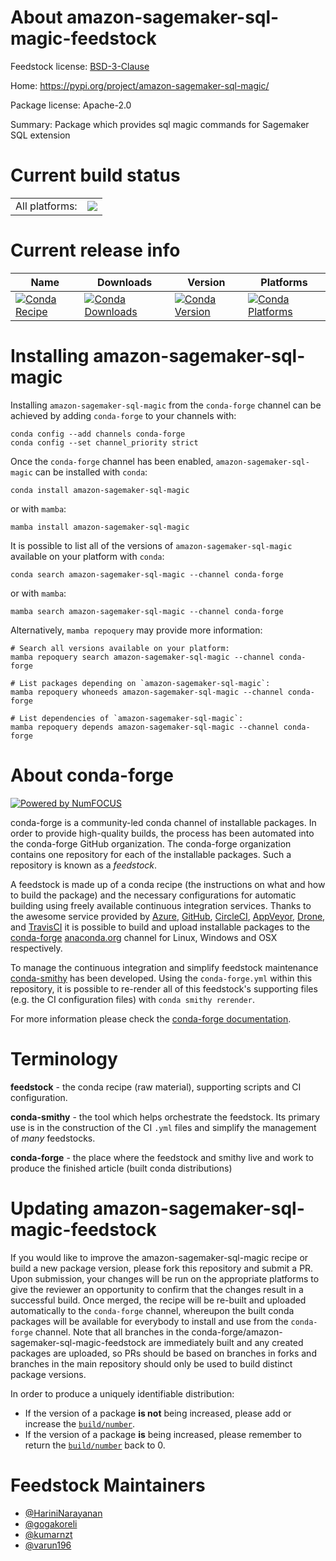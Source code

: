 About amazon-sagemaker-sql-magic-feedstock
==========================================

Feedstock license: [BSD-3-Clause](https://github.com/conda-forge/amazon-sagemaker-sql-magic-feedstock/blob/main/LICENSE.txt)

Home: https://pypi.org/project/amazon-sagemaker-sql-magic/

Package license: Apache-2.0

Summary: Package which provides sql magic commands for Sagemaker SQL extension

Current build status
====================


<table><tr><td>All platforms:</td>
    <td>
      <a href="https://dev.azure.com/conda-forge/feedstock-builds/_build/latest?definitionId=21750&branchName=main">
        <img src="https://dev.azure.com/conda-forge/feedstock-builds/_apis/build/status/amazon-sagemaker-sql-magic-feedstock?branchName=main">
      </a>
    </td>
  </tr>
</table>

Current release info
====================

| Name | Downloads | Version | Platforms |
| --- | --- | --- | --- |
| [![Conda Recipe](https://img.shields.io/badge/recipe-amazon--sagemaker--sql--magic-green.svg)](https://anaconda.org/conda-forge/amazon-sagemaker-sql-magic) | [![Conda Downloads](https://img.shields.io/conda/dn/conda-forge/amazon-sagemaker-sql-magic.svg)](https://anaconda.org/conda-forge/amazon-sagemaker-sql-magic) | [![Conda Version](https://img.shields.io/conda/vn/conda-forge/amazon-sagemaker-sql-magic.svg)](https://anaconda.org/conda-forge/amazon-sagemaker-sql-magic) | [![Conda Platforms](https://img.shields.io/conda/pn/conda-forge/amazon-sagemaker-sql-magic.svg)](https://anaconda.org/conda-forge/amazon-sagemaker-sql-magic) |

Installing amazon-sagemaker-sql-magic
=====================================

Installing `amazon-sagemaker-sql-magic` from the `conda-forge` channel can be achieved by adding `conda-forge` to your channels with:

```
conda config --add channels conda-forge
conda config --set channel_priority strict
```

Once the `conda-forge` channel has been enabled, `amazon-sagemaker-sql-magic` can be installed with `conda`:

```
conda install amazon-sagemaker-sql-magic
```

or with `mamba`:

```
mamba install amazon-sagemaker-sql-magic
```

It is possible to list all of the versions of `amazon-sagemaker-sql-magic` available on your platform with `conda`:

```
conda search amazon-sagemaker-sql-magic --channel conda-forge
```

or with `mamba`:

```
mamba search amazon-sagemaker-sql-magic --channel conda-forge
```

Alternatively, `mamba repoquery` may provide more information:

```
# Search all versions available on your platform:
mamba repoquery search amazon-sagemaker-sql-magic --channel conda-forge

# List packages depending on `amazon-sagemaker-sql-magic`:
mamba repoquery whoneeds amazon-sagemaker-sql-magic --channel conda-forge

# List dependencies of `amazon-sagemaker-sql-magic`:
mamba repoquery depends amazon-sagemaker-sql-magic --channel conda-forge
```


About conda-forge
=================

[![Powered by
NumFOCUS](https://img.shields.io/badge/powered%20by-NumFOCUS-orange.svg?style=flat&colorA=E1523D&colorB=007D8A)](https://numfocus.org)

conda-forge is a community-led conda channel of installable packages.
In order to provide high-quality builds, the process has been automated into the
conda-forge GitHub organization. The conda-forge organization contains one repository
for each of the installable packages. Such a repository is known as a *feedstock*.

A feedstock is made up of a conda recipe (the instructions on what and how to build
the package) and the necessary configurations for automatic building using freely
available continuous integration services. Thanks to the awesome service provided by
[Azure](https://azure.microsoft.com/en-us/services/devops/), [GitHub](https://github.com/),
[CircleCI](https://circleci.com/), [AppVeyor](https://www.appveyor.com/),
[Drone](https://cloud.drone.io/welcome), and [TravisCI](https://travis-ci.com/)
it is possible to build and upload installable packages to the
[conda-forge](https://anaconda.org/conda-forge) [anaconda.org](https://anaconda.org/)
channel for Linux, Windows and OSX respectively.

To manage the continuous integration and simplify feedstock maintenance
[conda-smithy](https://github.com/conda-forge/conda-smithy) has been developed.
Using the ``conda-forge.yml`` within this repository, it is possible to re-render all of
this feedstock's supporting files (e.g. the CI configuration files) with ``conda smithy rerender``.

For more information please check the [conda-forge documentation](https://conda-forge.org/docs/).

Terminology
===========

**feedstock** - the conda recipe (raw material), supporting scripts and CI configuration.

**conda-smithy** - the tool which helps orchestrate the feedstock.
                   Its primary use is in the construction of the CI ``.yml`` files
                   and simplify the management of *many* feedstocks.

**conda-forge** - the place where the feedstock and smithy live and work to
                  produce the finished article (built conda distributions)


Updating amazon-sagemaker-sql-magic-feedstock
=============================================

If you would like to improve the amazon-sagemaker-sql-magic recipe or build a new
package version, please fork this repository and submit a PR. Upon submission,
your changes will be run on the appropriate platforms to give the reviewer an
opportunity to confirm that the changes result in a successful build. Once
merged, the recipe will be re-built and uploaded automatically to the
`conda-forge` channel, whereupon the built conda packages will be available for
everybody to install and use from the `conda-forge` channel.
Note that all branches in the conda-forge/amazon-sagemaker-sql-magic-feedstock are
immediately built and any created packages are uploaded, so PRs should be based
on branches in forks and branches in the main repository should only be used to
build distinct package versions.

In order to produce a uniquely identifiable distribution:
 * If the version of a package **is not** being increased, please add or increase
   the [``build/number``](https://docs.conda.io/projects/conda-build/en/latest/resources/define-metadata.html#build-number-and-string).
 * If the version of a package **is** being increased, please remember to return
   the [``build/number``](https://docs.conda.io/projects/conda-build/en/latest/resources/define-metadata.html#build-number-and-string)
   back to 0.

Feedstock Maintainers
=====================

* [@HariniNarayanan](https://github.com/HariniNarayanan/)
* [@gogakoreli](https://github.com/gogakoreli/)
* [@kumarnzt](https://github.com/kumarnzt/)
* [@varun196](https://github.com/varun196/)


<!-- dummy commit to enable rerendering -->

